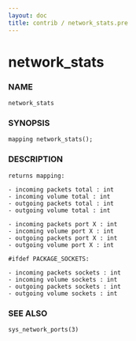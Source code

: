 ```yaml
---
layout: doc
title: contrib / network_stats.pre
---
```

# network_stats

### NAME

    network_stats

### SYNOPSIS

    mapping network_stats();

### DESCRIPTION

    returns mapping:

    - incoming packets total : int
    - incoming volume total : int
    - outgoing packets total : int
    - outgoing volume total : int

    - incoming packets port X : int
    - incoming volume port X : int
    - outgoing packets port X : int
    - outgoing volume port X : int

    #ifdef PACKAGE_SOCKETS:

    - incoming packets sockets : int
    - incoming volume sockets : int
    - outgoing packets sockets : int
    - outgoing volume sockets : int

### SEE ALSO

    sys_network_ports(3)
